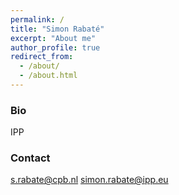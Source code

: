 ```yaml
---
permalink: /
title: "Simon Rabaté"
excerpt: "About me"
author_profile: true
redirect_from: 
  - /about/
  - /about.html
---
```


### Bio

IPP



### Contact 

s.rabate@cpb.nl
simon.rabate@ipp.eu



